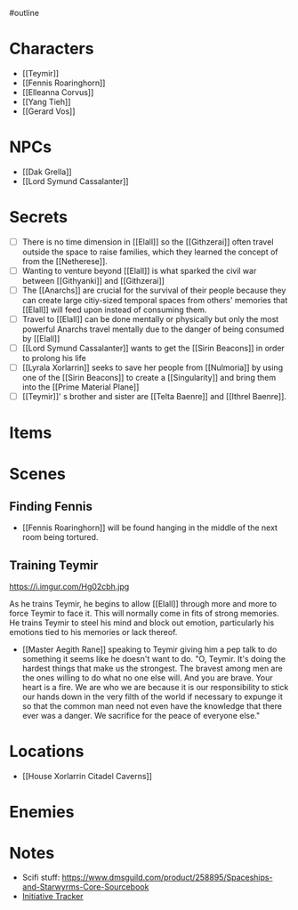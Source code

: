 #outline
# Characters
- [[Teymir]]
- [[Fennis Roaringhorn]]
- [[Elleanna Corvus]]
- [[Yang Tieh]]
- [[Gerard Vos]]

# NPCs
- [[Dak Grella]]
- [[Lord Symund Cassalanter]]

# Secrets 
- [ ] There is no time dimension in [[Elall]] so the [[Githzerai]] often travel outside the space to raise families, which they learned the concept of from the [[Netherese]].
- [ ] Wanting to venture beyond [[Elall]] is what sparked the civil war between [[Githyanki]] and [[Githzerai]]
- [ ] The [[Anarchs]] are crucial for the survival of their people because they can create large citiy-sized temporal spaces from others' memories that [[Elall]] will feed upon instead of consuming them.
- [ ] Travel to [[Elall]] can be done mentally or physically but only the most powerful Anarchs travel mentally due to the danger of being consumed by [[Elall]]
- [ ] [[Lord Symund Cassalanter]] wants to get the [[Sirin Beacons]] in order to prolong his life
- [ ] [[Lyrala Xorlarrin]] seeks to save her people from [[Nulmoria]] by using one of the [[Sirin Beacons]] to create a [[Singularity]] and bring them into the [[Prime Material Plane]]
- [ ] [[Teymir]]' s brother and sister are [[Telta Baenre]] and [[Ithrel Baenre]].

# Items
# Scenes
## Finding Fennis
- [[Fennis Roaringhorn]] will be found hanging in the middle of the next room being tortured. 
## Training Teymir
https://i.imgur.com/Hg02cbh.jpg

As he trains Teymir, he begins to allow [[Elall]] through more and more to force Teymir to face it. This will normally come in fits of strong memories. He trains Teymir to steel his mind and block out emotion, particularly his emotions tied to his memories or lack thereof. 
 - [[Master Aegith Rane]] speaking to Teymir giving him a pep talk to do something it seems like he doesn't want to do. "O, Teymir. It's doing the hardest things that make us the strongest. The bravest among men are the ones willing to do what no one else will. And you are brave. Your heart is a fire. We are who we are because it is our responsibility to stick our hands down in the very filth of the world if necessary to expunge it so that the common man need not even have the knowledge that there ever was a danger. We sacrifice for the peace of everyone else."

# Locations
- [[House Xorlarrin Citadel Caverns]]

# Enemies
# Notes
- Scifi stuff: https://www.dmsguild.com/product/258895/Spaceships-and-Starwyrms-Core-Sourcebook
- [Initiative Tracker](https://www.improved-initiative.com/)





